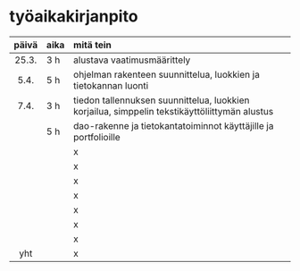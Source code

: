 # työaikakirjanpito

| päivä | aika | mitä tein  |
| :----:|:-----| :-----|
| 25.3. | 3 h  | alustava vaatimusmäärittely |
| 5.4.  | 5 h  | ohjelman rakenteen suunnittelua, luokkien ja tietokannan luonti |
| 7.4.  | 3 h  | tiedon tallennuksen suunnittelua, luokkien korjailua, simppelin tekstikäyttöliittymän alustus|
|       | 5 h  | dao-rakenne ja tietokantatoiminnot käyttäjille ja portfolioille |
|       |      | x |
|       |      | x |
|       |      | x |
|       |      | x |
|       |      | x |
|       |      | x |
|       |      | x |
| yht   |      | x | 

